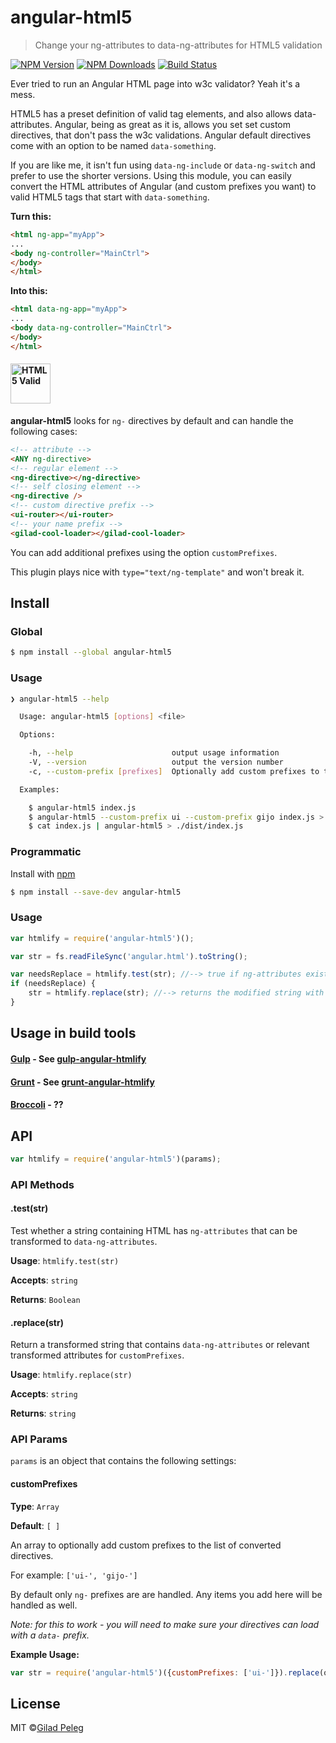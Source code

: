 # angular-html5

> Change your ng-attributes to data-ng-attributes for HTML5 validation

[![NPM Version](http://img.shields.io/npm/v/angular-html5.svg?style=flat)](https://npmjs.org/package/angular-html5)
[![NPM Downloads](http://img.shields.io/npm/dm/angular-html5.svg?style=flat)](https://npmjs.org/package/angular-html5)
[![Build Status](http://img.shields.io/travis/pgilad/angular-html5.svg?style=flat)](https://travis-ci.org/pgilad/angular-html5)

Ever tried to run an Angular HTML page into w3c validator? Yeah it's a mess.

HTML5 has a preset definition of valid tag elements, and also allows data-attributes.
Angular, being as great as it is, allows you set set custom directives, that don't pass the
w3c validations. Angular default directives come with an option to be named `data-something`.

If you are like me, it isn't fun using `data-ng-include` or `data-ng-switch` and prefer to use the shorter
versions. Using this module, you can easily convert the HTML attributes of Angular (and custom prefixes you want) to
valid HTML5 tags that start with `data-something`.

**Turn this:**
```html
<html ng-app="myApp">
...
<body ng-controller="MainCtrl">
</body>
</html>
```

**Into this:**
```html
<html data-ng-app="myApp">
...
<body data-ng-controller="MainCtrl">
</body>
</html>
```
#### <img src="http://www.w3.org/html/logo/downloads/HTML5_Logo_256.png" alt="HTML5 Valid" width="64" height="64"/>

**angular-html5** looks for `ng-` directives by default and can handle the following cases:
```html
<!-- attribute -->
<ANY ng-directive>
<!-- regular element -->
<ng-directive></ng-directive>
<!-- self closing element -->
<ng-directive />
<!-- custom directive prefix -->
<ui-router></ui-router>
<!-- your name prefix -->
<gilad-cool-loader></gilad-cool-loader>
```

You can add additional prefixes using the option `customPrefixes`.

This plugin plays nice with `type="text/ng-template"` and won't break it.

## Install

### Global

```bash
$ npm install --global angular-html5
```

### Usage

```bash
❯ angular-html5 --help

  Usage: angular-html5 [options] <file>

  Options:

    -h, --help                      output usage information
    -V, --version                   output the version number
    -c, --custom-prefix [prefixes]  Optionally add custom prefixes to the list of converted directives.

  Examples:

    $ angular-html5 index.js
    $ angular-html5 --custom-prefix ui --custom-prefix gijo index.js > ./dist/index.js
    $ cat index.js | angular-html5 > ./dist/index.js
```

### Programmatic

Install with [npm](https://npmjs.org/package/angular-html5)

```bash
$ npm install --save-dev angular-html5
```

### Usage

```js
var htmlify = require('angular-html5')();

var str = fs.readFileSync('angular.html').toString();

var needsReplace = htmlify.test(str); //--> true if ng-attributes exist in file
if (needsReplace) {
    str = htmlify.replace(str); //--> returns the modified string with transformed attributes
}
```

## Usage in build tools

#### [Gulp](https://github.com/gulpjs/gulp) - See [gulp-angular-htmlify](https://github.com/pgilad/gulp-angular-htmlify)

#### [Grunt](http://gruntjs.com/) - See [grunt-angular-htmlify](https://github.com/pgilad/grunt-angular-htmlify)

#### [Broccoli](https://github.com/broccolijs/broccoli) - ??

## API

```js
var htmlify = require('angular-html5')(params);
```

### API Methods

#### .test(str)

Test whether a string containing HTML has `ng-attributes` that can be transformed
to `data-ng-attributes`.

**Usage**: `htmlify.test(str)`

**Accepts**: `string`

**Returns**: `Boolean`

#### .replace(str)

Return a transformed string that contains `data-ng-attributes` or relevant transformed attributes
for `customPrefixes`.

**Usage**: `htmlify.replace(str)`

**Accepts**: `string`

**Returns**: `string`

### API Params

`params` is an object that contains the following settings:

#### customPrefixes

**Type**: `Array`

**Default**: `[ ]`

An array to optionally add custom prefixes to the list of converted directives.

For example: `['ui-', 'gijo-']`

By default only `ng-` prefixes are are handled. Any items you add here will be handled as well.

*Note: for this to work - you will need to make sure your directives can load with a `data-` prefix.*

**Example Usage:**
```js
var str = require('angular-html5')({customPrefixes: ['ui-']}).replace(oldStr);
```

## License

MIT ©[Gilad Peleg](http://giladpeleg.com)
